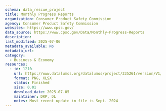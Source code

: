 ```yaml
---
schema: data_rescue_project 
title: Monthly Progress Reports
organization: Consumer Product Safety Commission
agency: Consumer Product Safety Commission
websites: https://www.cpsc.gov/
data_source: https://www.cpsc.gov/Data/Monthly-Progress-Reports
description: 
last_modified: 2025-07-06
metadata_available: No
metadata_url: 
category:
  - Business & Economy 
resources:
  - id: 1210
    url: https://www.datalumos.org/datalumos/project/235261/version/V1/view
    format: PNG, XLSX
    status: Finished
    size: 0.01
    download_date: 2025-07-05
    maintainer: DRP, DL
    notes: Most recent update in file is Sept. 2024
---
```


